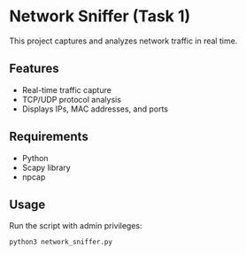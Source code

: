 # Network Sniffer (Task 1)
This project captures and analyzes network traffic in real time.
## Features
- Real-time traffic capture
- TCP/UDP protocol analysis
- Displays IPs, MAC addresses, and ports
## Requirements
- Python
- Scapy library
- npcap
## Usage
Run the script with admin privileges:
```bash
python3 network_sniffer.py
